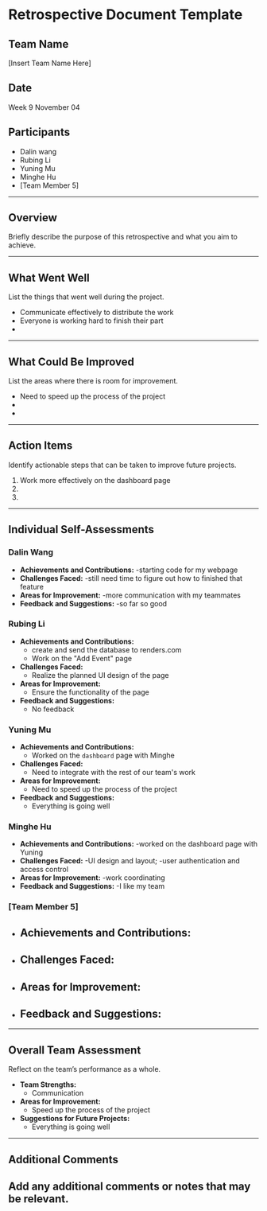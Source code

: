 # Retrospective Document Template

## Team Name
[Insert Team Name Here]

## Date
Week 9 November 04

## Participants
- Dalin wang
- Rubing Li
- Yuning Mu
- Minghe Hu
- [Team Member 5]

---

## Overview
Briefly describe the purpose of this retrospective and what you aim to achieve.

---

## What Went Well
List the things that went well during the project.
- Communicate effectively to distribute the work
- Everyone is working hard to finish their part
-

---

## What Could Be Improved
List the areas where there is room for improvement.
- Need to speed up the process of the project
-
-

---

## Action Items
Identify actionable steps that can be taken to improve future projects.
1. Work more effectively on the dashboard page
2.
3.

---

## Individual Self-Assessments
### Dalin Wang
- **Achievements and Contributions:**
  -starting code for my webpage
- **Challenges Faced:**
  -still need time to figure out how to finished that feature
- **Areas for Improvement:**
  -more communication with my teammates
- **Feedback and Suggestions:**
  -so far so good

### Rubing Li
- **Achievements and Contributions:**
  - create and send the database to renders.com
  - Work on the "Add Event" page
- **Challenges Faced:**
  - Realize the planned UI design of the page
- **Areas for Improvement:**
  - Ensure the functionality of the page 
- **Feedback and Suggestions:**
  - No feedback

### Yuning Mu
- **Achievements and Contributions:**
  - Worked on the `dashboard` page with Minghe
- **Challenges Faced:**
  - Need to integrate with the rest of our team's work
- **Areas for Improvement:**
  - Need to speed up the process of the project
- **Feedback and Suggestions:**
  - Everything is going well

### Minghe Hu
- **Achievements and Contributions:**
  -worked on the dashboard page with Yuning
- **Challenges Faced:**
  -UI design and layout;
  -user authentication and access control
- **Areas for Improvement:**
  -work coordinating 
- **Feedback and Suggestions:**
  -I like my team

### [Team Member 5]
- **Achievements and Contributions:**
  -
- **Challenges Faced:**
  -
- **Areas for Improvement:**
  -
- **Feedback and Suggestions:**
  -

---

## Overall Team Assessment
Reflect on the team’s performance as a whole.
- **Team Strengths:**
  - Communication
- **Areas for Improvement:**
  - Speed up the process of the project
- **Suggestions for Future Projects:**
  - Everything is going well

---

## Additional Comments
Add any additional comments or notes that may be relevant.
-
